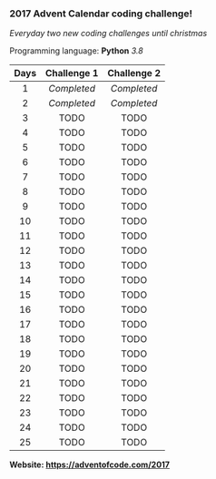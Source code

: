 ### 2017 Advent Calendar coding challenge! 
*Everyday two new coding challenges until christmas*

Programming language: **Python** *3.8*


| Days        | Challenge 1           | Challenge 2  |
| :-------------: |:-------------:| :-----:|
| 1 | *Completed* | *Completed* |
| 2 | *Completed* | *Completed* |
| 3 | TODO | TODO |
| 4 |TODO | TODO |
| 5 | TODO | TODO |
| 6 | TODO | TODO |
| 7 | TODO | TODO |
| 8 | TODO | TODO |
| 9 | TODO | TODO |
| 10 | TODO | TODO |
| 11 | TODO | TODO |
| 12 | TODO | TODO |
| 13 | TODO | TODO |
| 14 | TODO | TODO |
| 15 | TODO | TODO |
| 16 | TODO | TODO |
| 17 | TODO | TODO |
| 18 | TODO | TODO |
| 19 | TODO | TODO |
| 20 | TODO | TODO |
| 21 | TODO | TODO |
| 22 | TODO | TODO |
| 23 | TODO | TODO |
| 24 | TODO | TODO |
| 25 | TODO | TODO |

**Website: https://adventofcode.com/2017**
